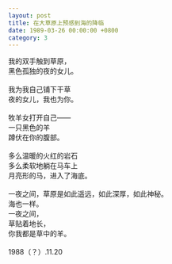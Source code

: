 ```yaml
---
layout: post
title: 在大草原上预感到海的降临
date: 1989-03-26 00:00:00 +0800
category: 3
---
```


我的双手触到草原，<br>
黑色孤独的夜的女儿。<br>
<br>
我为我自己铺下干草<br>
夜的女儿，我也为你。<br>
<br>
牧羊女打开自己——<br>
一只黑色的羊<br>
蹲伏在你的腹部。<br>
<br>
多么温暖的火红的岩石<br>
多么柔软地躺在马车上<br>
月亮形的马，进入了海底。<br>
<br>
一夜之间，草原是如此遥远，如此深厚，如此神秘。<br>
海也一样。<br>
一夜之间，<br>
草贴着地长，<br>
你我都是草中的羊。<br>
<br>
1988（？）.11.20